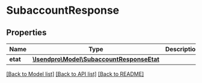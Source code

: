 # SubaccountResponse

## Properties
Name | Type | Description | Notes
------------ | ------------- | ------------- | -------------
**etat** | [**\Isendpro\Model\SubaccountResponseEtat**](SubaccountResponseEtat.md) |  | [optional] 

[[Back to Model list]](../README.md#documentation-for-models) [[Back to API list]](../README.md#documentation-for-api-endpoints) [[Back to README]](../README.md)


